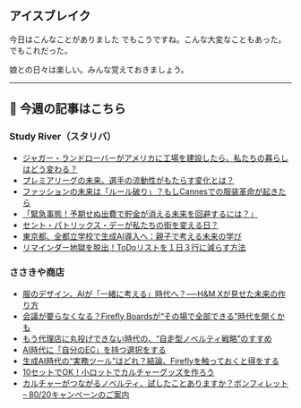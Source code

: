 ## アイスブレイク

今日はこんなことがありました
でもこうですね。こんな大変なこともあった。
でもこれだった。

娘との日々は楽しい。みんな覚えておきましょう。

---

## 📰 今週の記事はこちら

### Study River（スタリバ）
- [ジャガー・ランドローバーがアメリカに工場を建設したら、私たちの暮らしはどう変わる？](https://studyriver.jp/%e3%82%b8%e3%83%a3%e3%82%ac%e3%83%bc%e3%83%bb%e3%83%a9%e3%83%b3%e3%83%89%e3%83%ad%e3%83%bc%e3%83%90%e3%83%bc%e3%81%8c%e3%82%a2%e3%83%a1%e3%83%aa%e3%82%ab%e3%81%ab%e5%b7%a5%e5%a0%b4%e3%82%92%e5%bb%ba/)
- [プレミアリーグの未来、選手の流動性がもたらす変化とは？](https://studyriver.jp/%e3%83%97%e3%83%ac%e3%83%9f%e3%82%a2%e3%83%aa%e3%83%bc%e3%82%b0%e3%81%ae%e6%9c%aa%e6%9d%a5%e3%80%81%e9%81%b8%e6%89%8b%e3%81%ae%e6%b5%81%e5%8b%95%e6%80%a7%e3%81%8c%e3%82%82%e3%81%9f%e3%82%89%e3%81%99/)
- [ファッションの未来は「ルール破り」？もしCannesでの服装革命が起きたら](https://studyriver.jp/%e3%83%95%e3%82%a1%e3%83%83%e3%82%b7%e3%83%a7%e3%83%b3%e3%81%ae%e6%9c%aa%e6%9d%a5%e3%81%af%e3%80%8c%e3%83%ab%e3%83%bc%e3%83%ab%e7%a0%b4%e3%82%8a%e3%80%8d%ef%bc%9f%e3%82%82%e3%81%97cannes%e3%81%a7/)
- [「緊急事態！予期せぬ出費で貯金が消える未来を回避するには？」](https://studyriver.jp/%e3%80%8c%e7%b7%8a%e6%80%a5%e4%ba%8b%e6%85%8b%ef%bc%81%e4%ba%88%e6%9c%9f%e3%81%9b%e3%81%ac%e5%87%ba%e8%b2%bb%e3%81%a7%e8%b2%af%e9%87%91%e3%81%8c%e6%b6%88%e3%81%88%e3%82%8b%e6%9c%aa%e6%9d%a5%e3%82%92/)
- [セント・パトリックス・デーが私たちの街を変える日？](https://studyriver.jp/%e3%82%bb%e3%83%b3%e3%83%88%e3%83%bb%e3%83%91%e3%83%88%e3%83%aa%e3%83%83%e3%82%af%e3%82%b9%e3%83%bb%e3%83%87%e3%83%bc%e3%81%8c%e7%a7%81%e3%81%9f%e3%81%a1%e3%81%ae%e8%a1%97%e3%82%92%e5%a4%89%e3%81%88/)
- [東京都、全都立学校で生成AI導入へ：親子で考える未来の学び](https://studyriver.jp/%e6%9d%b1%e4%ba%ac%e9%83%bd%e3%80%81%e5%85%a8%e9%83%bd%e7%ab%8b%e5%ad%a6%e6%a0%a1%e3%81%a7%e7%94%9f%e6%88%90ai%e5%b0%8e%e5%85%a5%e3%81%b8%ef%bc%9a%e8%a6%aa%e5%ad%90%e3%81%a7%e8%80%83%e3%81%88%e3%82%8b/)
- [リマインダー地獄を脱出！ToDoリストを１日３行に減らす方法](https://studyriver.jp/%e3%83%aa%e3%83%9e%e3%82%a4%e3%83%b3%e3%83%80%e3%83%bc%e5%9c%b0%e7%8d%84%e3%82%92%e8%84%b1%e5%87%ba%ef%bc%81todo%e3%83%aa%e3%82%b9%e3%83%88%e3%82%92%ef%bc%91%e6%97%a5%ef%bc%93%e8%a1%8c%e3%81%ab/)

### ささきや商店
- [服のデザイン、AIが「一緒に考える」時代へ？──H&M Xが見せた未来の作り方](https://sassamahha.me/2025/8075/)
- [会議が要らなくなる？Firefly Boardsが“その場で全部できる”時代を開くかも](https://sassamahha.me/2025/8055/)
- [もう代理店に丸投げできない時代の、“自走型ノベルティ戦略”のすすめ](https://sassamahha.me/2025/7406/)
- [AI時代に「自分のEC」を持つ選択をする](https://sassamahha.me/2025/7967/)
- [生成AI時代の“実務ツール”はどれ？結論、Fireflyを触っておくと得をする](https://sassamahha.me/2025/7953/)
- [10セットでOK！小ロットでカルチャーグッズを作ろう](https://sassamahha.me/2025/7941/)
- [カルチャーがつながるノベルティ、試したことありますか？ボンフィレット – 80/20キャンペーンのご案内](https://sassamahha.me/2025/7932/)

